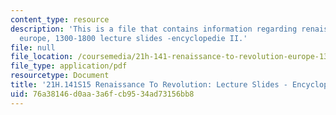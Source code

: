 ```yaml
---
content_type: resource
description: 'This is a file that contains information regarding renaissance to revolution:
  europe, 1300-1800 lecture slides -encyclopedie II.'
file: null
file_location: /coursemedia/21h-141-renaissance-to-revolution-europe-1300-1800-spring-2015/76a38146d0aa3a6fcb9534ad73156bb8_MIT21H_141S15_Encycloped2.pdf
file_type: application/pdf
resourcetype: Document
title: '21H.141S15 Renaissance To Revolution: Lecture Slides - Encyclopedie II'
uid: 76a38146-d0aa-3a6f-cb95-34ad73156bb8
---
```

